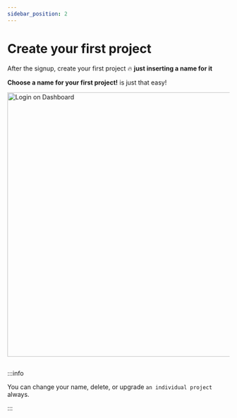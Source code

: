 ```yaml
---
sidebar_position: 2
---
```


# Create your first project


After the signup, create your first project 🔥 
**just inserting a name for it** 



 **Choose a name for your first project!** is just that easy!

<img src="/img/first.jpg" alt="Login on Dashboard" width="600"/>

##

:::info

You can change your name, delete, or upgrade `an individual project` always.

:::